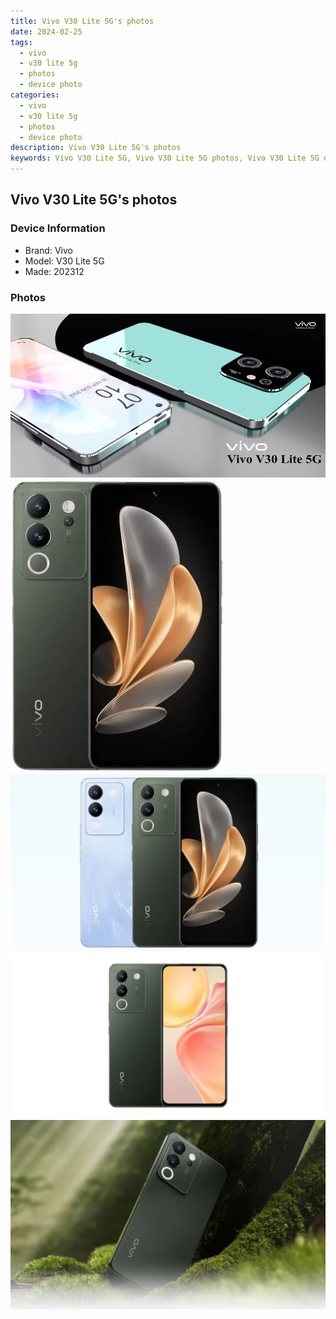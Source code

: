 ```yaml
---
title: Vivo V30 Lite 5G's photos
date: 2024-02-25
tags: 
  - vivo
  - v30 lite 5g
  - photos
  - device photo
categories: 
  - vivo
  - v30 lite 5g
  - photos
  - device photo
description: Vivo V30 Lite 5G's photos
keywords: Vivo V30 Lite 5G, Vivo V30 Lite 5G photos, Vivo V30 Lite 5G device photo
---
```


## Vivo V30 Lite 5G's photos

### Device Information

- Brand: Vivo
- Model: V30 Lite 5G
- Made: 202312

### Photos

![/images/best-assets/devices/vivo/vivo-v30-lite-5g/1.jpg](/images/best-assets/devices/vivo/vivo-v30-lite-5g/1.jpg)
![/images/best-assets/devices/vivo/vivo-v30-lite-5g/2.jpg](/images/best-assets/devices/vivo/vivo-v30-lite-5g/2.jpg)
![/images/best-assets/devices/vivo/vivo-v30-lite-5g/3.jpg](/images/best-assets/devices/vivo/vivo-v30-lite-5g/3.jpg)
![/images/best-assets/devices/vivo/vivo-v30-lite-5g/4.jpg](/images/best-assets/devices/vivo/vivo-v30-lite-5g/4.jpg)
![/images/best-assets/devices/vivo/vivo-v30-lite-5g/5.jpg](/images/best-assets/devices/vivo/vivo-v30-lite-5g/5.jpg)
